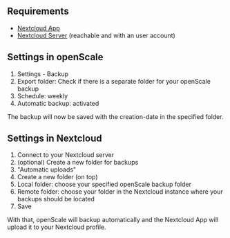 ## Requirements

* [Nextcloud App](https://play.google.com/store/apps/details?id=com.nextcloud.client)
* [Nextcloud Server](https://nextcloud.com/) (reachable and with an user account)

## Settings in openScale

1. Settings - Backup
2. Export folder: Check if there is a separate folder for your openScale backup
3. Schedule: weekly
4. Automatic backup: activated

The backup will now be saved with the creation-date in the specified folder.

## Settings in Nextcloud
1. Connect to your Nextcloud server
2. (optional) Create a new folder for backups
3. "Automatic uploads"
4. Create a new folder (on top)
5. Local folder: choose your specified openScale backup folder
6. Remote folder: choose your folder in the Nextcloud instance where your backups should be located
7. Save

With that, openScale will backup automatically and the Nextcloud App will upload it to your Nextcloud profile.
